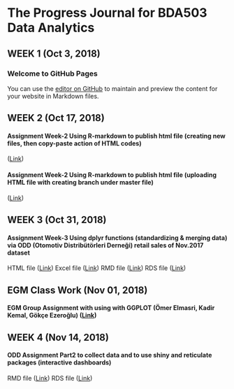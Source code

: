 # The Progress Journal for BDA503 Data Analytics
## WEEK 1 (Oct 3, 2018)
### Welcome to GitHub Pages
You can use the [editor on GitHub](https://github.com/MEF-BDA503/pj18-elmasriomer/edit/master/index.md) to maintain and preview the content for your website in Markdown files.

## WEEK 2 (Oct 17, 2018)
#### Assignment Week-2 Using R-markdown to publish html file (creating new files, then copy-paste action of HTML codes)
([Link](https://mef-bda503.github.io/pj18-elmasriomer/Assignment-Week-02)) 
#### Assignment Week-2 Using R-markdown to publish html file (uploading HTML file with creating branch under master file)
([Link](https://mef-bda503.github.io/pj18-elmasriomer/Assignment-Week-002)) 

## WEEK 3 (Oct 31, 2018)
#### Assignment Week-3 Using dplyr functions (standardizing & merging data) via ODD (Otomotiv Distribütörleri Derneği) retail sales of Nov.2017 dataset
HTML file ([Link](https://mef-bda503.github.io/pj18-elmasriomer/ODD_trial3.html)) 
Excel file ([Link](https://github.com/MEF-BDA503/pj18-elmasriomer/blob/master/odd_retail_sales_2017_11.XLSX)) 
RMD file ([Link](https://github.com/MEF-BDA503/pj18-elmasriomer/blob/master/ODD_trial3.Rmd)) 
RDS file ([Link](https://github.com/MEF-BDA503/pj18-elmasriomer/blob/master/odd_retail_sales_2017_11.Rds)) 

## EGM Class Work (Nov 01, 2018)
#### EGM Group Assignment with using with GGPLOT (Ömer Elmasri, Kadir Kemal, Gökçe Ezeroğlu) ([Link](https://mef-bda503.github.io/pj18-KadirKemal/EGM/Gokce_Omer_Kadir.html)) 

## WEEK 4 (Nov 14, 2018)
#### ODD Assignment Part2 to collect data and to use shiny and reticulate packages (interactive dashboards)
RMD file ([Link]()) 
RDS file ([Link]()) 


